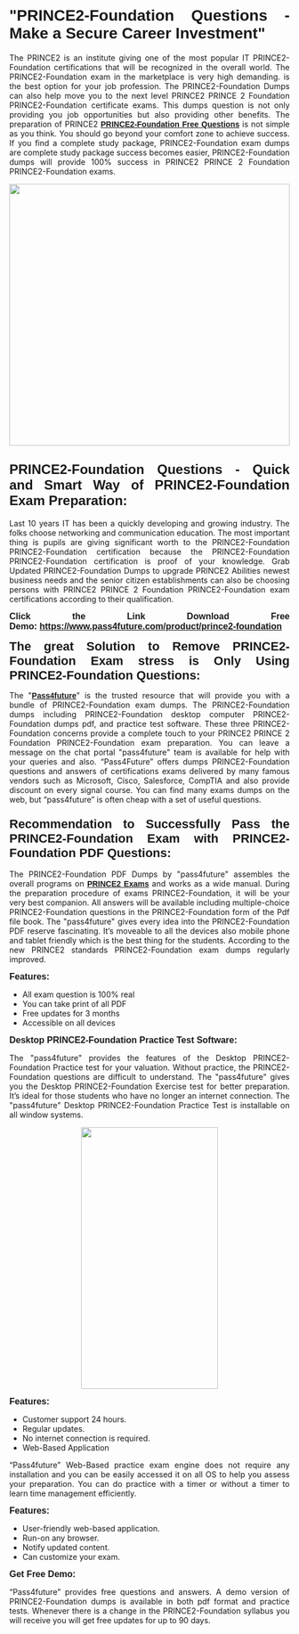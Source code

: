 
<h1 style="text-align: justify;"><span style="font-family:Tahoma,Geneva,sans-serif;"><strong>"PRINCE2-Foundation Questions - Make a Secure Career Investment"</strong></span></h1>

<p style="text-align: justify;">The PRINCE2 is an institute giving one of the most popular IT PRINCE2-Foundation certifications that will be recognized in the overall world. The PRINCE2-Foundation exam in the marketplace is very high demanding. is the best option for your job profession. The PRINCE2-Foundation Dumps can also help move you to the next level PRINCE2 PRINCE 2 Foundation PRINCE2-Foundation certificate exams. This dumps question is not only providing you job opportunities but also providing other benefits. The preparation of PRINCE2 <span style="font-family:Tahoma,Geneva,sans-serif;"><strong><a href="https://www.pass4future.com/questions/prince2/prince2-foundation">PRINCE2-Foundation Free Questions</a></strong></span> is not simple as you think. You should go beyond your comfort zone to achieve success. If you find a complete study package, PRINCE2-Foundation exam dumps are complete study package success becomes easier, PRINCE2-Foundation dumps will provide 100% success in PRINCE2 PRINCE 2 Foundation PRINCE2-Foundation exams.</p>

<p style="text-align: justify;"><a href="https://www.pass4future.com/product/prince2-foundation"><img alt="" src="https://lh3.googleusercontent.com/pw/AM-JKLVhEO4I138wJzOepD3laGU-R1M7eT-OTYdow6pCESip26lSeaxxzS9BVWUKuzj1e3L_MoxCfVgBEvV8ODwl1LGzlZbt6HJm3NXXplPwnYiBfuYM_eQCcVVRMaAwHdsl3AhHOZS-up7mzwmd4i4EpEGq=w1112-h625-no?authuser=0" style="width: 100%; height: 470px;" /></a></p>

<h2 style="text-align: justify;"><span style="font-size:24px;"><strong><span style="font-family:Tahoma,Geneva,sans-serif;">PRINCE2-Foundation Questions - Quick and Smart Way of PRINCE2-Foundation Exam Preparation:</span></strong></span></h2>

<p style="text-align: justify;">Last 10 years IT has been a quickly developing and growing industry. The folks choose networking and communication education. The most important thing is pupils are giving significant worth to the PRINCE2-Foundation PRINCE2-Foundation certification because the PRINCE2-Foundation PRINCE2-Foundation certification is proof of your knowledge. Grab Updated PRINCE2-Foundation Dumps to upgrade PRINCE2 Abilities newest business needs and the senior citizen establishments can also be choosing persons with PRINCE2 PRINCE 2 Foundation PRINCE2-Foundation exam certifications according to their qualification.</p>

<p style="text-align: justify;"><strong><span style="font-family:Lucida Sans Unicode,Lucida Grande,sans-serif;"><span style="font-size:16px;">Click the Link Download Free Demo: <a href="https://www.pass4future.com/product/prince2-foundation">https://www.pass4future.com/product/prince2-foundation</a></span></span></strong></p>

<p style="text-align: justify;"><strong><span style="font-size:22px;"><span style="font-family:Tahoma,Geneva,sans-serif;">The great Solution to Remove PRINCE2-Foundation Exam stress is Only Using PRINCE2-Foundation Questions:</span></span></strong></p>

<p style="text-align: justify;">The "<span style="font-family:Lucida Sans Unicode,Lucida Grande,sans-serif;"><a href="https://www.pass4future.com/"><strong>Pass4future</strong></a></span>" is the trusted resource that will provide you with a bundle of PRINCE2-Foundation exam dumps. The PRINCE2-Foundation dumps including PRINCE2-Foundation desktop computer PRINCE2-Foundation dumps pdf, and practice test software. These three PRINCE2-Foundation concerns provide a complete touch to your PRINCE2 PRINCE 2 Foundation PRINCE2-Foundation exam preparation. You can leave a message on the chat portal "pass4future" team is available for help with your queries and also. “Pass4Future” offers dumps PRINCE2-Foundation questions and answers of certifications exams delivered by many famous vendors such as Microsoft, Cisco, Salesforce, CompTIA and also provide discount on every signal course. You can find many exams dumps on the web, but “pass4future” is often cheap with a set of useful questions.</p>

<h3 style="text-align: justify;"><span style="font-size:22px;"><strong><span style="font-family:Tahoma,Geneva,sans-serif;">Recommendation to Successfully Pass the PRINCE2-Foundation Exam with PRINCE2-Foundation PDF Questions:</span></strong></span></h3>

<p style="text-align: justify;">The PRINCE2-Foundation PDF Dumps by "pass4future" assembles the overall programs on <span style="font-family:Lucida Sans Unicode,Lucida Grande,sans-serif;"><strong><a href="https://www.pass4future.com/prince2">PRINCE2 Exams</a></strong></span> and works as a wide manual. During the preparation procedure of exams PRINCE2-Foundation, it will be your very best companion. All answers will be available including multiple-choice PRINCE2-Foundation questions in the PRINCE2-Foundation form of the Pdf file book. The "pass4future" gives every idea into the PRINCE2-Foundation PDF reserve fascinating. It’s moveable to all the devices also mobile phone and tablet friendly which is the best thing for the students. According to the new PRINCE2 standards PRINCE2-Foundation exam dumps regularly improved.</p>

<p style="text-align: justify;"><span style="font-family:Lucida Sans Unicode,Lucida Grande,sans-serif;"><span style="font-size:16px;"><strong>Features:</strong></span></span></p>

<ul>
	<li style="text-align: justify;">All exam question is 100% real</li>
	<li style="text-align: justify;">You can take print of all PDF</li>
	<li style="text-align: justify;">Free updates for 3 months </li>
	<li style="text-align: justify;">Accessible on all devices</li>
</ul>

<p style="text-align: justify;"><span style="font-family:Tahoma,Geneva,sans-serif;"><span style="font-size:16px;"><strong>Desktop PRINCE2-Foundation Practice Test Software:</strong></span></span></p>

<p style="text-align: justify;">The "pass4future" provides the features of the Desktop PRINCE2-Foundation Practice test for your valuation. Without practice, the PRINCE2-Foundation questions are difficult to understand. The "pass4future" gives you the Desktop PRINCE2-Foundation Exercise test for better preparation. It’s ideal for those students who have no longer an internet connection. The "pass4future" Desktop PRINCE2-Foundation Practice Test is installable on all window systems.</p>

<p style="text-align: center;"><a href="https://www.pass4future.com/product/prince2-foundation"><img alt="" src="https://lh3.googleusercontent.com/pw/AM-JKLV3yUm3jiqqIo1xIsj1VJ_UeysYexQY-pRYO0rIFl3vg11QZioN-gzffpw2AfKqFynWuvoXOreWrWS0swpr4xmOSWfwII2jvatteuqrfxiWGFBSHPiZUCoi33jqeymK5dmu-0enyX6tayRCAMHw05jv=s625-no?authuser=0" style="width: 70%; height: 470px;" /></a></p>

<p style="text-align: justify;"><span style="font-size:16px;"><span style="font-family:Lucida Sans Unicode,Lucida Grande,sans-serif;"><strong>Features:</strong></span></span></p>

<ul>
	<li style="text-align: justify;">Customer support 24 hours. </li>
	<li style="text-align: justify;">Regular updates. </li>
	<li style="text-align: justify;">No internet connection is required.</li>
	<li style="text-align: justify;">Web-Based Application</li>
</ul>

<p style="text-align: justify;">“Pass4future” Web-Based practice exam engine does not require any installation and you can be easily accessed it on all OS to help you assess your preparation. You can do practice with a timer or without a timer to learn time management efficiently.</p>

<p style="text-align: justify;"><strong><span style="font-size:16px;"><span style="font-family:Lucida Sans Unicode,Lucida Grande,sans-serif;">Features:</span></span></strong></p>

<ul>
	<li style="text-align: justify;">User-friendly web-based application.</li>
	<li style="text-align: justify;">Run-on any browser. </li>
	<li style="text-align: justify;">Notify updated content.</li>
	<li style="text-align: justify;">Can customize your exam.</li>
</ul>

<p style="text-align: justify;"><span style="font-size:16px;"><span style="font-family:Lucida Sans Unicode,Lucida Grande,sans-serif;"><strong>Get Free Demo:</strong></span></span></p>

<p style="text-align: justify;">“Pass4future” provides free questions and answers. A demo version of PRINCE2-Foundation dumps is available in both pdf format and practice tests. Whenever there is a change in the PRINCE2-Foundation syllabus you will receive you will get free updates for up to 90 days. </p>
